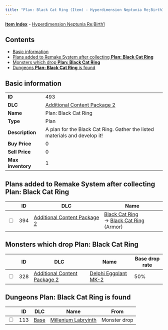```yaml
---
title: "Plan: Black Cat Ring (Item) - Hyperdimension Neptunia Re;Birth1"
---
```


[**Item Index**](/neptunia/rb1/item/index.html) - [Hyperdimension Neptunia Re;Birth1](/neptunia/rb1)

## Contents

- [Basic information](#basic-information)
- [Plans added to Remake System after collecting **Plan: Black Cat Ring**](#plans-added-to-remake-system-after-collecting-plan-black-cat-ring)
- [Monsters which drop **Plan: Black Cat Ring**](#monsters-which-drop-plan-black-cat-ring)
- [Dungeons **Plan: Black Cat Ring** is found](#dungeons-plan-black-cat-ring-is-found)

## Basic information

|   |   |
| -- | -- |
| **ID** | 493 |
| **DLC** | [Additional Content Package 2](/neptunia/rb1/dlc/11-pack2.html) |
| **Name** | Plan: Black Cat Ring |
| **Type** | Plan |
| **Description** | A plan for the Black Cat Ring. Gather the listed materials and develop it! |
| **Buy Price** | 0 |
| **Sell Price** | 0 |
| **Max inventory** | 1 |

## Plans added to Remake System after collecting **Plan: Black Cat Ring**

|    | ID | DLC | Name |
| -- | -- | --- | ---- |
| <input type="checkbox" id="rb1-remake-11-394" class="trackbox" /> | 394 | [Additional Content Package 2](/neptunia/rb1/dlc/11-pack2.html) | [Black Cat Ring](/neptunia/rb1/remake/11-394-black-cat-ring.html)<br />→ [Black Cat Ring](/neptunia/rb1/item/11-2563-black-cat-ring.html) (Armor) |

## Monsters which drop **Plan: Black Cat Ring**

|    | ID | DLC | Name | Base drop rate |
| -- | -- | --- | ---- | -------------- |
| <input type="checkbox" id="rb1-monster-11-328" class="trackbox" /> | 328 | [Additional Content Package 2](/neptunia/rb1/dlc/11-pack2.html) | [Delphi Eggplant MK-2](/neptunia/rb1/monster/11-328-delphi-eggplant-mk-2.html) | 50% |

## Dungeons **Plan: Black Cat Ring** is found

|    | ID | DLC | Name | From |
| -- | -- | --- | ---- | ---- |
| <input type="checkbox" id="rb1-dungeon-1-113" class="trackbox" /> | 113 | [Base](/neptunia/rb1/dlc/1-base.html) | [Millenium Labryinth](/neptunia/rb1/dungeon/1-113-millenium-labryinth.html) | Monster drop |
